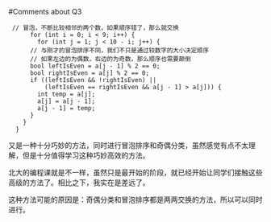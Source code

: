 #Comments about Q3

```
 // 冒泡，不断比较相邻的两个数，如果顺序错了，那么就交换
      for (int i = 0; i < 9; i++) {
        for (int j = 1; j < 10 - i; j++) {      
      // 与刚才的冒泡排序不同，我们不只是通过较数字的大小决定顺序
      // 如果左边的为偶数，右边的为奇数，那么顺序也需要颠倒
      bool leftIsEven = a[j - 1] % 2 == 0;
      bool rightIsEven = a[j] % 2 == 0;
      if ((leftIsEven && !rightIsEven) ||
          (leftIsEven == rightIsEven && a[j - 1] > a[j])) {        
        int temp = a[j];        
        a[j] = a[j - 1];
        a[j - 1] = temp;
      }
    }
  }  
 ```
又是一种十分巧妙的方法，同时进行冒泡排序和奇偶分类，虽然感觉有点不太理解，但是十分值得学习这种巧妙高效的方法。 

北大的编程课就是不一样，虽然只是最开始的阶段，就已经开始让同学们接触这些高级的方法了。相比之下，我实在是差远了。

这种方法可能的原因是：奇偶分类和冒泡排序都是两两交换的方法，所以可以同时进行。
